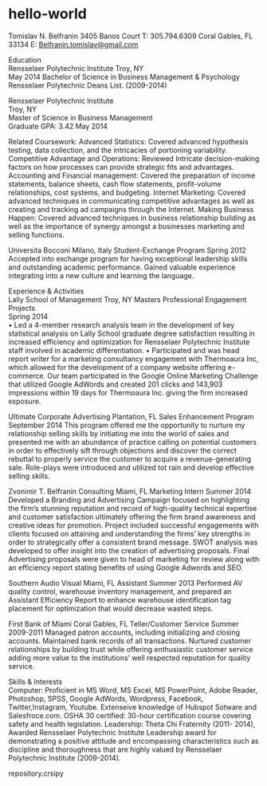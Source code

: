 hello-world
===========


Tomislav N. Belfranin
3405 Banos Court									           T: 305.794.6309
Coral Gables, FL 33134								  	   E: Belfranin.tomislav@gmail.com
 
Education	
Rensselaer Polytechnic Institute 								 Troy, NY	 
May 2014
Bachelor of Science in Business Management & Psychology  					                    
Rensselaer Polytechnic Deans List. (2009-2014)

Rensselaer Polytechnic Institute 								      
Troy, NY	
Master of Science in Business Management	           
Graduate GPA: 3.42				 May 2014

Related Coursework: Advanced Statistics: Covered advanced hypothesis testing, data collection, and the intricacies of portioning variability. Competitive Advantage and Operations: Reviewed Intricate decision-making factors on how processes can provide strategic fits and advantages. Accounting and Financial management: Covered the preparation of income statements, balance sheets, cash flow statements, profit-volume relationships, cost systems, and budgeting. Internet Marketing: Covered advanced techniques in communicating competitive advantages as well as creating and tracking ad campaigns through the Internet. Making Business Happen: Covered advanced techniques in business relationship building as well as the importance of synergy amongst a businesses marketing and selling functions.

Universita Bocconi									                  Milano, Italy
Student-Exchange Program								              Spring 2012
Accepted into exchange program for having exceptional leadership skills and outstanding academic performance. Gained valuable experience integrating into a new culture and learning the language.

Experience & Activities           
Lally School of Management								            Troy, NY
Masters Professional Engagement Projects		 				
Spring 2014							
•	Led a 4-member research analysis team in the development of key statistical analysis on Lally School graduate degree satisfaction resulting in increased efficiency and optimization for Rensselaer Polytechnic Institute staff involved in academic differentiation. 
•	Participated and was head report writer for a marketing consultancy engagement with Thermoaura Inc, which allowed for the development of a company website offering e-commerce. Our team participated in the Google Online Marketing Challenge that utilized Google AdWords and created 201 clicks and 143,903 impressions within 19 days for Thermoaura Inc. giving the firm increased exposure.

Ultimate Corporate Advertising							         Plantation, FL
Sales Enhancement Program								             September 2014
This program offered me the opportunity to nurture my relationship selling skills by initiating me into the world of sales and presented me with an abundance of practice calling on potential customers in order to effectively sift through objections and discover the correct rebuttal to properly service the customer to acquire a revenue-generating sale. Role-plays were introduced and utilized tot rain and develop effective selling skills.

Zvonimir T. Belfranin Consulting							       Miami, FL
Marketing Intern									                   Summer 2014
Developed a Branding and Advertising Campaign focused on highlighting the firm’s stunning reputation and record of high-quality technical expertise and customer satisfaction ultimately offering the firm brand awareness and creative ideas for promotion.
Project included successful engagements with clients focused on attaining and understanding the firms’ key strengths in order to strategically offer a consistent brand message. SWOT analysis was developed to offer insight into the creation of advertising proposals.
Final Advertising proposals were given to head of marketing for review along with an efficiency report stating benefits of using Google Adwords and SEO.

Southern Audio Visual								                 Miami, FL
Assistant										                         Summer 2013
Performed AV quality control, warehouse inventory management, and prepared an Assistant Efficiency Report to enhance warehouse identification tag placement for optimization that would decrease wasted steps. 

First Bank of Miami									                 Coral Gables, FL
Teller/Customer Service	  							             Summer 2009-2011
Managed patron accounts, including initializing and closing accounts. Maintained bank records of all transactions. Nurtured customer relationships by building trust while offering enthusiastic customer service adding more value to the institutions’ well respected reputation for quality service.

Skills &  Interests               
Computer: Proficient in MS Word, MS Excel, MS PowerPoint, Adobe Reader, Photoshop, SPSS, Google AdWords, Wordpress, Facebook, Twitter,Instagram, Youtube. Extenseive knowledge of Hubspot Sotware and Salesfroce.com.
OSHA 30 certified: 30-hour certification course covering safety and health legislation.
Leadership: Theta Chi Fraternity (2011- 2014), Awarded Rensselaer Polytechnic Institute Leadership award for demonstrating a positive attitude and encompassing characteristics such as discipline and thoroughness that are highly valued by Rensselaer Polytechnic Institute (2009-2014). 

repository.crsipy
